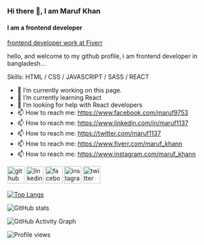 ### Hi there 👋, I am Maruf Khan
#### I am a frontend developer
[frontend developer work at Fiverr](https://github.com/maruf1137/maruf1137/blob/main/Grey%20and%20Yellow%20Geometric%20Law%20Consultant%20Linkedin%20Banner.png?raw=true)

hello, and welcome to my github profile, i am frontend developer in bangladesh...

Skills: HTML / CSS / JAVASCRIPT / SASS / REACT

- 🔭 I’m currently working on this page. 
- 🌱 I’m currently learning React 
- 🤔 I’m looking for help with React developers 
- 📫 How to reach me: https://www.facebook.com/maruf9753 
- 📫 How to reach me: https://www.linkedin.com/in/maruf1137
- 📫 How to reach me: https://twitter.com/maruf1137
- 📫 How to reach me: https://www.fiverr.com/maruf_khann
- 📫 How to reach me: https://www.instagram.com/maruf_khann


[<img src='https://cdn.jsdelivr.net/npm/simple-icons@3.0.1/icons/github.svg' alt='github' height='40'>](https://github.com/maruf1137)  [<img src='https://cdn.jsdelivr.net/npm/simple-icons@3.0.1/icons/linkedin.svg' alt='linkedin' height='40'>](https://www.linkedin.com/in/md-maruf-262978193/)  [<img src='https://cdn.jsdelivr.net/npm/simple-icons@3.0.1/icons/facebook.svg' alt='facebook' height='40'>](https://www.facebook.com/maruf9753)  [<img src='https://cdn.jsdelivr.net/npm/simple-icons@3.0.1/icons/instagram.svg' alt='instagram' height='40'>](https://www.instagram.com/mmaruf1137/)  [<img src='https://cdn.jsdelivr.net/npm/simple-icons@3.0.1/icons/twitter.svg' alt='twitter' height='40'>](https://twitter.com/maruf1137)  

[![Top Langs](https://github-readme-stats.vercel.app/api/top-langs/?username=maruf1137)](https://github.com/anuraghazra/github-readme-stats)

![GitHub stats](https://github-readme-stats.vercel.app/api?username=maruf1137&show_icons=true)  

![GitHub Activity Graph](https://activity-graph.herokuapp.com/graph?username=maruf1137)  

![Profile views](https://gpvc.arturio.dev/maruf1137)  

